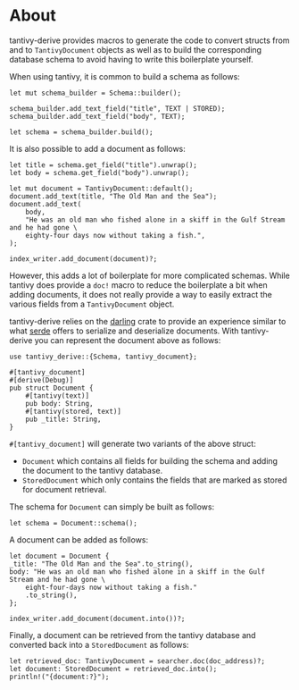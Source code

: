 # About

tantivy-derive provides macros to generate the code to convert structs from and to `TantivyDocument` objects as well as to build the corresponding database schema to avoid having to write this boilerplate yourself.

When using tantivy, it is common to build a schema as follows:

```
let mut schema_builder = Schema::builder();

schema_builder.add_text_field("title", TEXT | STORED);
schema_builder.add_text_field("body", TEXT);

let schema = schema_builder.build();
```

It is also possible to add a document as follows:

```
let title = schema.get_field("title").unwrap();
let body = schema.get_field("body").unwrap();

let mut document = TantivyDocument::default();
document.add_text(title, "The Old Man and the Sea");
document.add_text(
    body,
    "He was an old man who fished alone in a skiff in the Gulf Stream and he had gone \
    eighty-four days now without taking a fish.",
);

index_writer.add_document(document)?;
```

However, this adds a lot of boilerplate for more complicated schemas.
While tantivy does provide a `doc!` macro to reduce the boilerplate a bit when adding documents, it does not really provide a way to easily extract the various fields from a `TantivyDocument` object.

tantivy-derive relies on the [darling](https://crates.io/crates/darling) crate to provide an experience similar to what [serde](https://crates.io/crates/serde) offers to serialize and deserialize documents.
With tantivy-derive you can represent the document above as follows:

```
use tantivy_derive::{Schema, tantivy_document};

#[tantivy_document]
#[derive(Debug)]
pub struct Document {
    #[tantivy(text)]
    pub body: String,
    #[tantivy(stored, text)]
    pub _title: String,
}
```

`#[tantivy_document]` will generate two variants of the above struct:

 * `Document` which contains all fields for building the schema and adding the document to the tantivy database.
 * `StoredDocument` which only contains the fields that are marked as stored for document retrieval.

The schema for `Document` can simply be built as follows:

```
let schema = Document::schema();
```

A document can be added as follows:

```
let document = Document {
_title: "The Old Man and the Sea".to_string(),
body: "He was an old man who fished alone in a skiff in the Gulf Stream and he had gone \
    eight-four-days now without taking a fish."
    .to_string(),
};

index_writer.add_document(document.into())?;
```

Finally, a document can be retrieved from the tantivy database and converted back into a `StoredDocument` as follows:

```
let retrieved_doc: TantivyDocument = searcher.doc(doc_address)?;
let document: StoredDocument = retrieved_doc.into();
println!("{document:?}");
```
